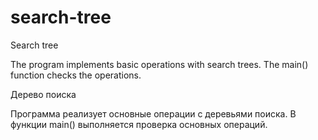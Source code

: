 # search-tree

Search tree

The program implements basic operations with search trees. The main() function checks the operations.


Дерево поиска

Программа реализует основные операции с деревьями поиска. В функции main() выполняется проверка основных операций. 
